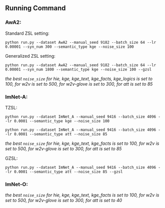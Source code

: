 ## Running Command

### AwA2:

Standard ZSL setting:
```
python run.py --dataset AwA2 --manual_seed 9182 --batch_size 64 --lr 0.00001 --syn_num 300 --semantic_type kge --noise_size 100
```
Generalized ZSL setting:
```
python run.py --dataset AwA2 --manual_seed 9182 --batch_size 64 --lr 0.00001 --syn_num 1800 --semantic_type kge --noise_size 100 --gzsl
```
*the best `noise_size` for hie, kge, kge_text, kge_facts, kge_logics is set to 100, for w2v is set to 500, for w2v-glove is set to 300, for att is set to 85*

### ImNet-A:

TZSL:
```
python run.py --dataset ImNet_A --manual_seed 9416 --batch_size 4096 --lr 0.0001 --semantic_type kge --noise_size 100

python run.py --dataset ImNet_A --manual_seed 9416 --batch_size 4096 --lr 0.0001 --semantic_type att --noise_size 85
```

*the best `noise_size` for hie, kge, kge_text, kge_facts is set to 100, for w2v is set to 500, for w2v-glove is set to 300, for att is set to 85*

GZSL:
```
python run.py --dataset ImNet_A --manual_seed 9416 --batch_size 4096 --lr 0.0001 --semantic_type att --noise_size 85 --gzsl
```
### ImNet-O:
*the best `noise_size` for hie, kge, kge_text, kge_facts is set to 100, for w2v is set to 500, for w2v-glove is set to 300, for att is set to 40*
